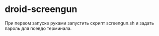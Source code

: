 # droid-screengun

При первом запуске руками запустить скрипт screengun.sh и задать пароль для псевдо терминала.
